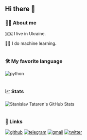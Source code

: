 ## Hi there 👋

<!--
**tatarenstas/tatarenstas** is a ✨ _special_ ✨ repository because its `README.md` (this file) appears on your GitHub profile.

Here are some ideas to get you started:

- 🔭 I’m currently working on ...
- 🌱 I’m currently learning ...
- 👯 I’m looking to collaborate on ...
- 🤔 I’m looking for help with ...
- 💬 Ask me about ...
- 📫 How to reach me: ...
- 😄 Pronouns: ...
- ⚡ Fun fact: ...
-->
 
### 🙋‍♂️ About me

🇺🇦 I live in Ukraine.

👨‍💻 I do machine learning.

#
### 🛠️ My favorite language

 ​![​python​](https://img.shields.io/badge/Python-3776AB?style=for-the-badge&logo=python&logoColor=white) 
#
### 📈 Stats
![Stanislav Tataren's GitHub Stats](https://github-readme-stats.vercel.app/api?username=tatarenstas)

#
### 🔗 Links

 ​[![​github​](https://img.shields.io/badge/GitHub-000000?style=for-the-badge&logo=GitHub&logoColor=white)](https://github.com/tatarenstas)
 ​[![​telegram](https://img.shields.io/badge/Telegram-0088CC?style=for-the-badge&logo=telegram&logoColor=white)](https://t.me/tatarenstas)
 ​[![​gmail​](https://img.shields.io/badge/Gmail-D14836?style=for-the-badge&logo=Gmail&logoColor=white)](mailto:tatarenstas@gmail.com)
 ​[![​twitte​r](https://img.shields.io/badge/Twitter-1DA1F2?style=for-the-badge&logo=twitter&logoColor=white)](https://twitter.com/tatarenstas)
